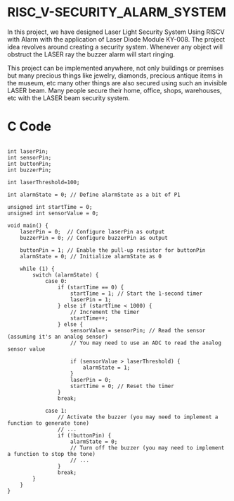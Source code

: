 # RISC_V-SECURITY_ALARM_SYSTEM


In this project, we have designed Laser Light Security System Using RISCV with Alarm with the application of Laser Diode Module KY-008. The project idea revolves around creating a security system. Whenever any object will obstruct the LASER ray the buzzer alarm will start ringing.

This project can be implemented anywhere, not only buildings or premises but many precious things like jewelry, diamonds, precious antique items in the museum, etc many other things are also secured using such an invisible LASER beam. Many people secure their home, office, shops, warehouses, etc with the LASER beam security system.


# C Code 

```

int laserPin;
int sensorPin;
int buttonPin;
int buzzerPin;

int laserThreshold=100;

int alarmState = 0; // Define alarmState as a bit of P1

unsigned int startTime = 0;
unsigned int sensorValue = 0;

void main() {
    laserPin = 0;  // Configure laserPin as output
    buzzerPin = 0; // Configure buzzerPin as output

    buttonPin = 1; // Enable the pull-up resistor for buttonPin
    alarmState = 0; // Initialize alarmState as 0

    while (1) {
        switch (alarmState) {
            case 0:
                if (startTime == 0) {
                    startTime = 1; // Start the 1-second timer
                    laserPin = 1;
                } else if (startTime < 1000) {
                    // Increment the timer
                    startTime++;
                } else {
                    sensorValue = sensorPin; // Read the sensor (assuming it's an analog sensor)
                    // You may need to use an ADC to read the analog sensor value

                    if (sensorValue > laserThreshold) {
                        alarmState = 1;
                    }
                    laserPin = 0;
                    startTime = 0; // Reset the timer
                }
                break;
            
            case 1:
                // Activate the buzzer (you may need to implement a function to generate tone)
                // ...
                if (!buttonPin) {
                    alarmState = 0;
                    // Turn off the buzzer (you may need to implement a function to stop the tone)
                    // ...
                }
                break;
        }
    }
}
```
